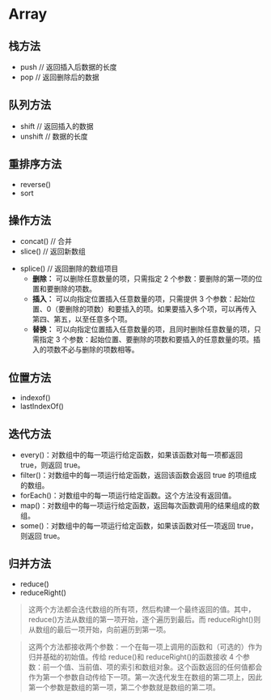 # Array

## 栈方法
* push  // 返回插入后数据的长度
* pop   // 返回删除后的数据



## 队列方法
* shift   // 返回插入的数据
* unshift // 数据的长度  

## 重排序方法
* reverse()
* sort

## 操作方法
* concat()   // 合并
* slice()   // 返回新数组
+ splice()  // 返回删除的数组项目
    - **删除：** 可以删除任意数量的项，只需指定 2 个参数：要删除的第一项的位置和要删除的项数。
    - **插入：** 可以向指定位置插入任意数量的项，只需提供 3 个参数：起始位置、0（要删除的项数）和要插入的项。如果要插入多个项，可以再传入第四、第五，以至任意多个项。
    - **替换：** 可以向指定位置插入任意数量的项，且同时删除任意数量的项，只需指定 3 个参数：起始位置、要删除的项数和要插入的任意数量的项。插入的项数不必与删除的项数相等。

## 位置方法
* indexof()
* lastIndexOf()

## 迭代方法
* every()：对数组中的每一项运行给定函数，如果该函数对每一项都返回 true，则返回 true。
* filter()：对数组中的每一项运行给定函数，返回该函数会返回 true 的项组成的数组。
* forEach()：对数组中的每一项运行给定函数。这个方法没有返回值。
* map()：对数组中的每一项运行给定函数，返回每次函数调用的结果组成的数组。
* some()：对数组中的每一项运行给定函数，如果该函数对任一项返回 true，则返回 true。

## 归并方法
* reduce()
* reduceRight()

> 这两个方法都会迭代数组的所有项，然后构建一个最终返回的值。其中，reduce()方法从数组的第一项开始，逐个遍历到最后。而 reduceRight()则从数组的最后一项开始，向前遍历到第一项。

> 这两个方法都接收两个参数：一个在每一项上调用的函数和（可选的）作为归并基础的初始值。传给 reduce()和 reduceRight()的函数接收 4 个参数：前一个值、当前值、项的索引和数组对象。这个函数返回的任何值都会作为第一个参数自动传给下一项。第一次迭代发生在数组的第二项上，因此第一个参数是数组的第一项，第二个参数就是数组的第二项。